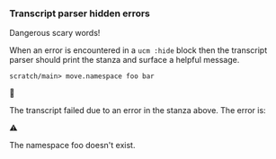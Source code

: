 ### Transcript parser hidden errors

Dangerous scary words\!

When an error is encountered in a `ucm :hide` block
then the transcript parser should print the stanza
and surface a helpful message.

``` ucm
scratch/main> move.namespace foo bar
```



🛑

The transcript failed due to an error in the stanza above. The error is:


  ⚠️
  
  The namespace foo doesn't exist.

